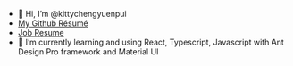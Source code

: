 - 👋 Hi, I’m @kittychengyuenpui
- [My Github Résumé](https://resume.github.io/?kittychengyuenpui)
- [Job Resume](/Resume.pdf)
- 🌱 I’m currently learning and using React, Typescript, Javascript with Ant Design Pro framework and Material UI 

<!---
kittychengyuenpui/kittychengyuenpui is a ✨ special ✨ repository because its `README.md` (this file) appears on your GitHub profile.
You can click the Preview link to take a look at your changes.
--->
